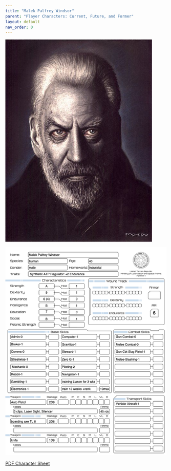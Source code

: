 ```yaml
---
title: "Malek Palfrey Windsor"
parent: "Player Characters: Current, Future, and Former"
layout: default
nav_order: 0
---
```



![](<Malek Windsor (Dan).jpg>)

![](<Malek Windsor character sheet (page 1).png>)

[PDF Character Sheet](<Malek Windsor (Dan).pdf>)
